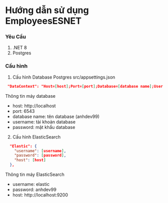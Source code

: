 # Hướng dẫn sử dụng EmployeesESNET

### Yêu Cầu
1. .NET 8
2. Postgres


### Cấu hình

1. Cấu hình Database Postgres src/appsettings.json
```json
 "DataContext": "Host=[host];Port=[port];Database=[database name];User Id=[username];Password=[password];"
```
Thông tin máy database
- host: http://localhost
- port: 6543
- database name: tên database (anhdev99)
- username: tài khoản database
- password: mật khẩu database

2. Cấu hình ElasticSearch
```json
  "Elastic": {
    "username": [username],
    "password": [password],
    "host": [host]
  },
```
Thông tin máy ElasticSearch
- username: elastic
- password: anhdev99
- host: http://localhost:9200
